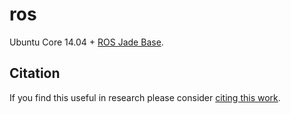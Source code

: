 ros
===
Ubuntu Core 14.04 + [ROS Jade Base](http://www.ros.org/).

Citation
--------
If you find this useful in research please consider [citing this work](https://github.com/Kaixhin/dockerfiles/blob/master/CITATION.md).
